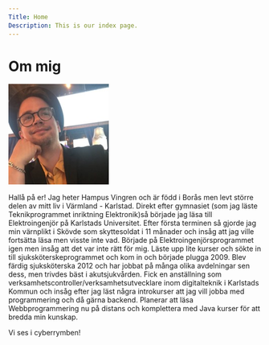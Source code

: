 ```yaml
---
Title: Home
Description: This is our index page.
---
```


Om mig
==========================


![picture of a man](assets/img/jag.jfif "Picture of a man")

Hallå på er! 
Jag heter Hampus Vingren och är född i Borås men levt större delen av mitt liv i Värmland - Karlstad.
Direkt efter gymnasiet (som jag läste Teknikprogrammet inriktning Elektronik)så började jag läsa till Elektroingenjör på Karlstads Universitet.
Efter första terminen så gjorde jag min värnplikt i Skövde som skyttesoldat i 11 månader och insåg att jag ville fortsätta läsa men visste inte vad.
Började på Elektroingenjörsprogrammet igen men insåg att det var inte rätt för mig. Läste upp lite kurser och sökte in till sjuksköterskeprogrammet och kom in och började plugga 2009.
Blev färdig sjuksköterska 2012 och har jobbat på många olika avdelningar sen dess, men trivdes bäst i akutsjukvården.
Fick en anställning som verksamhetscontroller/verksamhetsutvecklare inom digitalteknik i Karlstads Kommun och insåg efter jag läst några introkurser
att jag vill jobba med programmering och då gärna backend.
Planerar att läsa Webbprogrammering nu på distans och komplettera med Java kurser för att bredda min kunskap.

Vi ses i cyberrymben!